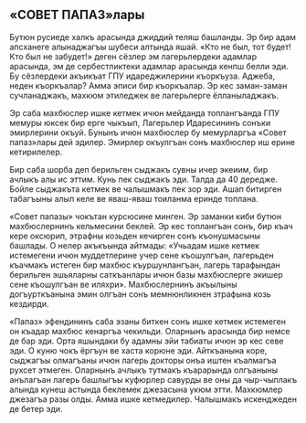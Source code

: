## «СОВЕТ ПАПАЗ»лары

Бутюн русиеде халкъ арасында джиддий теляш башланды.
Эр бир адам апсханеге алынаджагъы шубеси алтында яшай.
«Кто не был, тот будет!
Кто был не забудет!» деген сёзлер эм лагерьлердеки адамлар арасында, эм де сербестликтеки адамлар арасында кенпш белли эди.
Бу сёзлердеки акъикъат ГПУ идареджилерини къоркъуза.
Аджеба, неден къоркъалар?
Амма эписи бир къоркъалар.
Эр кес заман-заман сучланаджакъ, махкюм этиледжек ве лагерьлерге ёлланыладжакъ.

Эр саба махбюслер ишке кетмек ичюн мейданда топлангъанда ГПУ мемуры юксек бир ерге чыкъып, Лагерьлер Идаресининъ сонъки эмирлерини окъуй.
Бунынъ ичюн махбюслер бу мемурларгъа «Совет папаз»лары дей эдилер.
Эмирлер окъулгъан сонъ махбюслер иш ерине кетирилелер.

Бир саба шорба деп берильген сыджакъ сувны ичер экеиим, бир ачлыкъ алы ис эттим.
Кунь пек сыджакъ эди.
Талда да 40 дередже.
Бойле сыджакъта кетмек ве чалышмакъ пек зор эди.
Ашап битирген табагъыны алып келе ве яваш-яваш тоиланма еринде топлана.

«Совет папазы» чокътан курсюсине минген.
Эр заманки киби бутюн махбюслернинъ кельмесини беклей.
Эр кес топлангъан сонъ, бир къач кере оксюрип, этрафны козьден кечирген сонъ къонушмасыны башлады.
О нелер акъкъында айтмады: «Учьадам ишке кетмек истемегени ичюн муддетлерине учер сене къошулгъан, лагерьден къачмакъ истеген бир махбюс къуршунлангъан, лагерь тарафындан берильген эшьяларны саткъанлары ичюн базы махбюслерге экишер сене къошулгъан ве иляхри».
Махбюслернинъ акъылыны догъурткъанына эмин олгъан сонъ мемнюнликнен зтрафына козь кездирди.

«Папаз» эфендининъ саба эзаны биткен сонъ ишке кетмек истемеген он къадар махбюс кенаргъа чекильди.
Оларнынъ арасында бир немсе де бар эди.
Орта яшындаки бу адамны эйи табиаты ичюн эр кес севе эди.
О куню чокъ ёргъун ве хаста корюне эди.
Айткъанына коре, сыджагъы олмагъаны ичюн лагерь докторы онъа иштен къалмагъа рухсет этмеген.
Оларнынъ ачлыкъ тутмакъ къарарында олгъаныны анълагъан лагерь башлыгъы куфюрлер савурды ве оны да чыр-чыплакъ алында кунеш астында беклемек джезасына укюм этти.
Махкюмлер джезагъа разы олды.
Амма ишке кетмедилер.
Чалышмакъ искенджеден де бетер эди.